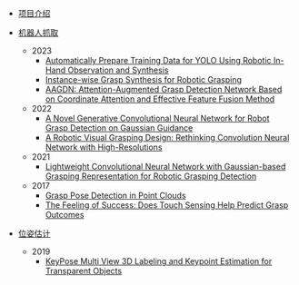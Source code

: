 - [项目介绍](/)
    
- [机器人抓取](GraspDetect/)
    - 2023
        - [Automatically Prepare Training Data for YOLO Using Robotic In-Hand Observation and Synthesis](GraspDetect/note/Automatically_Prepare_Training_Data_for_YOLO_Using_Robotic_In-Hand_Observation_and_Synthesis.md)
        - [Instance-wise Grasp Synthesis for Robotic Grasping](GraspDetect/note/Instance_wise_Grasp_Synthesis_for_Robotic_Grasping.md)
        - [AAGDN: Attention-Augmented Grasp Detection Network Based on Coordinate Attention and Effective Feature Fusion Method](GraspDetect/note/AAGDN_Attention-Augmented_Grasp_Detection_Network_Based_on_Coordinate_Attention_and_Effective_Feature_Fusion_Method.md)
    - 2022
        - [A Novel Generative Convolutional Neural Network for Robot Grasp Detection on Gaussian Guidance](GraspDetect/note/A_Novel_Generative_Convolutional_Neural_Network_for_Robot_Grasp_Detection_on_Gaussian_Guidance.md)
        - [A Robotic Visual Grasping Design: Rethinking Convolution Neural Network with High-Resolutions](GraspDetect/note/A_Robotic_Visual_Grasping_Design_Rethinking_Convolution_Neural_Network_with_High_Resolutions.md)
    - 2021
        - [Lightweight Convolutional Neural Network with Gaussian-based Grasping Representation for Robotic Grasping Detection](GraspDetect/note/Lightweight_Convolutional_Neural_Network_with_Gaussian-based_Grasping_Representation_for_Robotic_Grasping_Detection.md)
    - 2017
        - [Grasp Pose Detection in Point Clouds](GraspDetect/note/Grasp_Pose_Detection_in_Point_Clouds.md)
        - [The Feeling of Success: Does Touch Sensing Help Predict Grasp Outcomes](GraspDetect/note/The_Feeling_of_Success_Does_Touch_Sensing_Help_Predict_Grasp_Outcomes.md)

- [位姿估计](PoseEstimate/)
    - 2019
        - [KeyPose Multi View 3D Labeling and Keypoint Estimation for Transparent Objects](PoseEstimate/note/KeyPose_Multi_View_3D_Labeling_and_Keypoint_Estimation_for_Transparent_Objects.md)